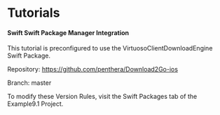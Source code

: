 Tutorials
=======================================

#### Swift Swift Package Manager Integration

This tutorial is preconfigured to use the VirtuosoClientDownloadEngine Swift Package.

Repository: https://github.com/penthera/Download2Go-ios

Branch: master

To modify these Version Rules, visit the Swift Packages tab of the Example9.1 Project.